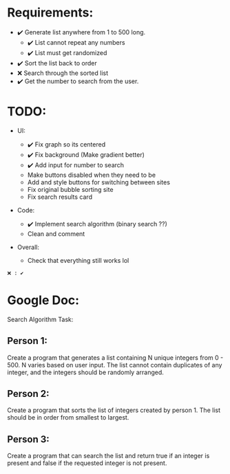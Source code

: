 # Requirements:

-   ✔️ Generate list anywhere from 1 to 500 long.
    -   ✔️ List cannot repeat any numbers
    -   ✔️ List must get randomized
-   ✔️ Sort the list back to order
-   ❌ Search through the sorted list
-   ✔️ Get the number to search from the user.

# TODO:

-   UI:
    -   ✔️ Fix graph so its centered
    -   ✔️ Fix background (Make gradient better)
    -   ✔️ Add input for number to search
    -   Make buttons disabled when they need to be
    -   Add and style buttons for switching between sites
    -   Fix original bubble sorting site
    -   Fix search results card
-   Code:
    -   ✔️ Implement search algorithm (binary search ??)
    -   Clean and comment
-   Overall:

    -   Check that everything still works lol

`❌ : ✔️`

# Google Doc:

Search Algorithm Task:

## Person 1:

Create a program that generates a list containing N unique integers from 0 - 500. N varies based on user input. The list cannot contain duplicates of any integer, and the integers should be randomly arranged.

## Person 2:

Create a program that sorts the list of integers created by person 1. The list should be in order from smallest to largest.

## Person 3:

Create a program that can search the list and return true if an integer is present and false if the requested integer is not present.
